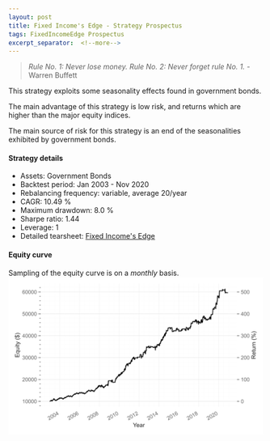 ```yaml
---
layout: post
title: Fixed Income's Edge - Strategy Prospectus
tags: FixedIncomeEdge Prospectus
excerpt_separator:  <!--more-->
---
```


> _Rule No. 1: Never lose money. Rule No. 2: Never forget rule No. 1._ - Warren Buffett

This strategy exploits some seasonality effects found in government bonds.

The main advantage of this strategy is low risk, and returns which are higher than the major equity indices.

The main source of risk for this strategy is an end of the seasonalities exhibited by government bonds.

#### Strategy details
* Assets: Government Bonds
* Backtest period: Jan 2003 - Nov 2020
* Rebalancing frequency: variable, average 20/year
* CAGR: 10.49 %
* Maximum drawdown: 8.0 %
* Sharpe ratio: 1.44
* Leverage: 1
* Detailed tearsheet: [Fixed Income's Edge](/tearsheets/fixed_income_edge.html)

#### Equity curve
Sampling of the equity curve is on a _monthly_ basis. 
![Fixed Income's Edge](/images/fixed_income_edge.svg)
